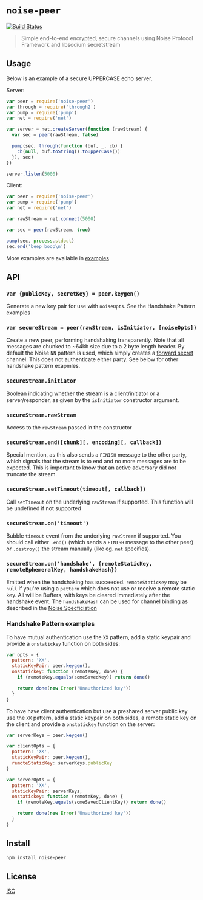 # `noise-peer`

[![Build Status](https://travis-ci.org/emilbayes/noise-peer.svg?branch=master)](https://travis-ci.org/emilbayes/noise-peer)

> Simple end-to-end encrypted, secure channels using Noise Protocol Framework and libsodium secretstream

## Usage

Below is an example of a secure UPPERCASE echo server.

Server:

```js
var peer = require('noise-peer')
var through = require('through2')
var pump = require('pump')
var net = require('net')

var server = net.createServer(function (rawStream) {
  var sec = peer(rawStream, false)

  pump(sec, through(function (buf, _, cb) {
    cb(null, buf.toString().toUpperCase())
  }), sec)
})

server.listen(5000)
```

Client:

```js
var peer = require('noise-peer')
var pump = require('pump')
var net = require('net')

var rawStream = net.connect(5000)

var sec = peer(rawStream, true)

pump(sec, process.stdout)
sec.end('beep boop\n')
```

More examples are available in [examples](examples)

## API

### `var {publicKey, secretKey} = peer.keygen()`

Generate a new key pair for use with `noiseOpts`. See the Handshake Pattern
examples

### `var secureStream = peer(rawStream, isInitiator, [noiseOpts])`

Create a new peer, performing handshaking transparently. Note that all messages
are chunked to ~64kb size due to a 2 byte length header. By default the Noise
`NN` pattern is used, which simply creates a
[forward secret](https://en.wikipedia.org/wiki/Forward_secrecy) channel.
This does not authenticate either party. See below for other handshake pattern
exapmles.

### `secureStream.initiator`

Boolean indicating whether the stream is a client/initiator or a
server/responder, as given by the `isInitiator` constructor argument.

### `secureStream.rawStream`

Access to the `rawStream` passed in the constructor

### `secureStream.end([chunk][, encoding][, callback])`

Special mention, as this also sends a `FINISH` message to the other party, which
signals that the stream is to end and no more messages are to be expected. This
is important to know that an active adversary did not truncate the stream.

### `secureStream.setTimeout(timeout[, callback])`

Call `setTimeout` on the underlying `rawStream` if supported. This function will
be undefined if not supported

### `secureStream.on('timeout')`

Bubble `timeout` event from the underlying `rawStream` if supported. You should
call either `.end()` (which sends a `FINISH` message to the other peer) or
`.destroy()` the stream manually (like eg. `net` specifies).

### `secureStream.on('handshake', {remoteStaticKey, remoteEphemeralKey, handshakeHash})`

Emitted when the handshaking has succeeded. `remoteStaticKey` may be `null` if
you're using a `pattern` which does not use or receive a remote static key. All
will be Buffers, with keys be cleared immediately after the handshake event.
The `handshakeHash` can be used for channel binding as described in the
[Noise Specficiation](https://noiseprotocol.org/noise.html#channel-binding)

### Handshake Pattern examples

To have mutual authentication use the `XX` pattern, add a static keypair and
provide a `onstatickey` function on both sides:

```js
var opts = {
  pattern: 'XX',
  staticKeyPair: peer.keygen(),
  onstatickey: function (remoteKey, done) {
    if (remoteKey.equals(someSavedKey)) return done()

    return done(new Error('Unauthorized key'))
  }
}
```

To have have client authentication but use a preshared server public key use the
`XK` pattern, add a static keypair on both sides, a remote static key on the
client and provide a `onstatickey` function on the server:

```js
var serverKeys = peer.keygen()

var clientOpts = {
  pattern: 'XK',
  staticKeyPair: peer.keygen(),
  remoteStaticKey: serverKeys.publicKey
}

var serverOpts = {
  pattern: 'XK',
  staticKeyPair: serverKeys,
  onstatickey: function (remoteKey, done) {
    if (remoteKey.equals(someSavedClientKey)) return done()

    return done(new Error('Unauthorized key'))
  }
}
```

## Install

```sh
npm install noise-peer
```

## License

[ISC](LICENSE)
